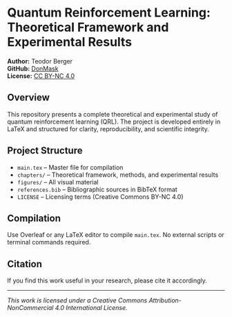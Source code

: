 # Quantum Reinforcement Learning: Theoretical Framework and Experimental Results

**Author:** Teodor Berger  
**GitHub:** [DonMask](https://github.com/DonMask)  
**License:** [CC BY-NC 4.0](https://creativecommons.org/licenses/by-nc/4.0/)

## Overview

This repository presents a complete theoretical and experimental study of quantum reinforcement learning (QRL). The project is developed entirely in LaTeX and structured for clarity, reproducibility, and scientific integrity.

## Project Structure

- `main.tex` – Master file for compilation  
- `chapters/` – Theoretical framework, methods, and experimental results  
- `figures/` – All visual material  
- `references.bib` – Bibliographic sources in BibTeX format  
- `LICENSE` – Licensing terms (Creative Commons BY-NC 4.0)

## Compilation

Use Overleaf or any LaTeX editor to compile `main.tex`. No external scripts or terminal commands required.

## Citation

If you find this work useful in your research, please cite it accordingly.

---

*This work is licensed under a Creative Commons Attribution-NonCommercial 4.0 International License.*
